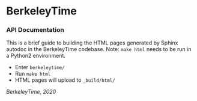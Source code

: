 # BerkeleyTime
### API Documentation
This is a brief guide to building the HTML pages generated by Sphinx autodoc in the BerkeleyTime  codebase.
Note: `make html` needs to be run in a Python2 environment.
  - Enter `berkeleytime/`
  - Run `make html`
  - HTML pages will upload to `_build/html/`


*BerkeleyTime, 2020*
